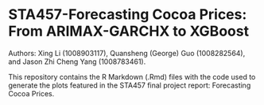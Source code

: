 # STA457-Forecasting Cocoa Prices: From ARIMAX-GARCHX to XGBoost

Authors: Xing Li (1008903117), Quansheng (George) Guo (1008282564), and Jason Zhi Cheng Yang (1008783461).


This repository contains the R Markdown (.Rmd) files with the code used to generate the plots featured in the STA457 final project report: Forecasting Cocoa Prices.
